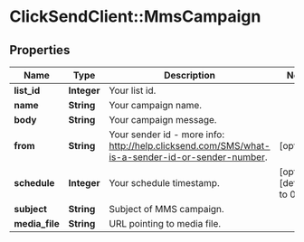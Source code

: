 # ClickSendClient::MmsCampaign

## Properties
Name | Type | Description | Notes
------------ | ------------- | ------------- | -------------
**list_id** | **Integer** | Your list id. | 
**name** | **String** | Your campaign name. | 
**body** | **String** | Your campaign message. | 
**from** | **String** | Your sender id - more info: http://help.clicksend.com/SMS/what-is-a-sender-id-or-sender-number. | [optional] 
**schedule** | **Integer** | Your schedule timestamp. | [optional] [default to 0]
**subject** | **String** | Subject of MMS campaign. | 
**media_file** | **String** | URL pointing to media file. | 


